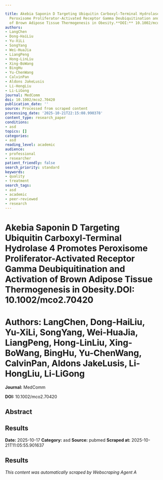 ```yaml
---

title: Akebia Saponin D Targeting Ubiquitin Carboxyl-Terminal Hydrolase 4 Promotes
  Peroxisome Proliferator-Activated Receptor Gamma Deubiquitination and Activation
  of Brown Adipose Tissue Thermogenesis in Obesity.**DOI:** 10.1002/mco2.70420
authors:
- LangChen
- Dong-HaiLiu
- Yu-XiLi
- SongYang
- Wei-HuaJia
- LiangPeng
- Hong-LinLiu
- Xing-BoWang
- BingHu
- Yu-ChenWang
- CalvinPan
- Aldons JakeLusis
- Li-HongLiu
- Li-LiGong
journal: MedComm
doi: 10.1002/mco2.70420
publication_date: ''
source: Processed from scraped content
processing_date: '2025-10-21T22:15:08.990378'
content_type: research_paper
conditions:
- asd
topics: []
categories:
- asd
reading_level: academic
audience:
- professional
- researcher
patient_friendly: false
search_priority: standard
keywords:
- quality
- treatment
search_tags:
- asd
- academic
- peer-reviewed
- research
---
```




# Akebia Saponin D Targeting Ubiquitin Carboxyl-Terminal Hydrolase 4 Promotes Peroxisome Proliferator-Activated Receptor Gamma Deubiquitination and Activation of Brown Adipose Tissue Thermogenesis in Obesity.**DOI:** 10.1002/mco2.70420

# **Authors:** LangChen, Dong-HaiLiu, Yu-XiLi, SongYang, Wei-HuaJia, LiangPeng, Hong-LinLiu, Xing-BoWang, BingHu, Yu-ChenWang, CalvinPan, Aldons JakeLusis, Li-HongLiu, Li-LiGong

**Journal:** MedComm

**DOI:** 10.1002/mco2.70420

## Abstract

## Results

**Date:** 2025-10-17
**Category:** asd
**Source:** pubmed
**Scraped at:** 2025-10-21T11:05:55.901637
## Results
*This content was automatically scraped by Webscraping Agent A*